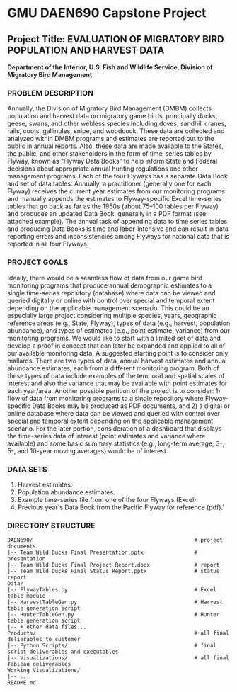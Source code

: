 # GMU DAEN690 Capstone Project

## Project Title:	EVALUATION OF MIGRATORY BIRD POPULATION AND HARVEST DATA

**Department of the Interior, U.S. Fish and Wildlife Service, Division of Migratory Bird Management**


### PROBLEM DESCRIPTION
Annually, the Division of Migratory Bird Management (DMBM) collects population and harvest data on migratory game birds, principally ducks, geese, swans, and other webless species including doves, sandhill cranes, rails, coots, gallinules, snipe, and woodcock.  These data are collected and analyzed within DMBM programs and estimates are reported out to the public in annual reports.  Also, these data are made available to the States, the public, and other stakeholders in the form of time-series tables by Flyway, known as “Flyway Data Books” to help inform State and Federal decisions about appropriate annual hunting regulations and other management programs.  Each of the four Flyways has a separate Data Book and set of data tables.  Annually, a practitioner (generally one for each Flyway) receives the current year estimates from our monitoring programs and manually appends the estimates to Flyway-specific Excel time-series tables that go back as far as the 1950s (about 75–100 tables per Flyway) and produces an updated Data Book, generally in a PDF format (see attached example).  The annual task of appending data to time series tables and producing Data Books is time and labor-intensive and can result in data reporting errors and inconsistencies among Flyways for national data that is reported in all four Flyways.

### PROJECT GOALS
Ideally, there would be a seamless flow of data from our game bird monitoring programs that produce annual demographic estimates to a single time-series repository (database) where data can be viewed and queried digitally or online with control over special and temporal extent depending on the applicable management scenario.  This could be an especially large project considering multiple species, years, geographic reference areas (e.g., State, Flyway), types of data (e.g., harvest, population abundance), and types of estimates (e.g., point estimate, variance) from our monitoring programs.  We would like to start with a limited set of data and develop a proof in concept that can later be expanded and applied to all of our available monitoring data.  A suggested starting point is to consider only mallards.  There are two types of data, annual harvest estimates and annual abundance estimates, each from a different monitoring program.  Both of these types of data include examples of the temporal and spatial scales of interest and also the variance that may be available with point estimates for each year/area.  Another possible partition of the project is to consider: 1) flow of data from monitoring programs to a single repository where Flyway-specific Data Books may be produced as PDF documents, and 2) a digital or online database where data can be viewed and queried with control over special and temporal extent depending on the applicable management scenario.  For the later portion, consideration of a dashboard that displays the time-series data of interest (point estimates and variance where available) and some basic summary statistics (e.g., long-term average; 3-, 5-, and 10-year moving averages) would be of interest.

### DATA SETS
1.	Harvest estimates.
2.	Population abundance estimates.
3.	Example time-series file from one of the four Flyways (Excel).
4.	Previous year's Data Book from the Pacific Flyway for reference (pdf).'

### DIRECTORY STRUCTURE

```
DAEN690/                                                   # project documents
|-- Team Wild Ducks Final Presentation.pptx                # presentation
|-- Team Wild Ducks Final Project Report.docx              # report
|-- Team Wild Ducks Final Status Report.pptx               # status report
Data/
|-- FlywayTables.py                                        # Excel table module
|-- HarvestTableGen.py                                     # Harvest table generation script
|-- HunterTableGen.py                                      # Hunter table generation script
|-- + other data files...
Products/                                                  # all final delierables to customer
|-- Python Scripts/                                        # final script deliverables and executables
|-- Visualizations/                                        # all final Tableau deliverables
Working Visualizations/                                     
|-- ...
README.md
```

